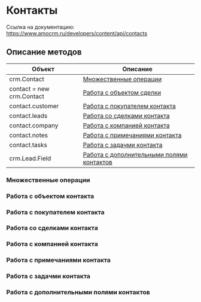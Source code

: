# Контакты

Ссылка на документацию:
https://www.amocrm.ru/developers/content/api/contacts

## Описание методов

| Объект                  | Описание                                                                        |
|-------------------------|---------------------------------------------------------------------------------|
|crm.Contact              |[Множественные операции](#)                                |
|contact = new crm.Contact|[Работа с объектом сделки](#)                            |
|contact.customer         |[Работа с покупателем контакта](#)                        |
|contact.leads            |[Работа со сделками контакта](#)                        |
|contact.company          |[Работа с компанией контакта](#)                          |
|contact.notes            |[Работа с примечаниями контакта](#)                    |
|contact.tasks            |[Работа с задачми контакта](#)                             |
|crm.Lead.Field           |[Работа с дополнительными полями контактов](#)|

### Множественные операции
### Работа с объектом контакта
### Работа с покупателем контакта
### Работа со сделками контакта
### Работа с компанией контакта
### Работа с примечаниями контакта
### Работа с задачми контакта
### Работа с дополнительными полями контактов
